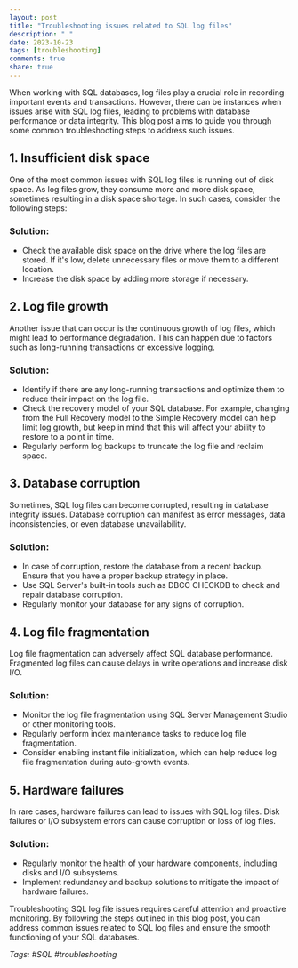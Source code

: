 ```yaml
---
layout: post
title: "Troubleshooting issues related to SQL log files"
description: " "
date: 2023-10-23
tags: [troubleshooting]
comments: true
share: true
---
```


When working with SQL databases, log files play a crucial role in recording important events and transactions. However, there can be instances when issues arise with SQL log files, leading to problems with database performance or data integrity. This blog post aims to guide you through some common troubleshooting steps to address such issues.

## 1. Insufficient disk space
One of the most common issues with SQL log files is running out of disk space. As log files grow, they consume more and more disk space, sometimes resulting in a disk space shortage. In such cases, consider the following steps:

### Solution:
- Check the available disk space on the drive where the log files are stored. If it's low, delete unnecessary files or move them to a different location.
- Increase the disk space by adding more storage if necessary.

## 2. Log file growth
Another issue that can occur is the continuous growth of log files, which might lead to performance degradation. This can happen due to factors such as long-running transactions or excessive logging.

### Solution:
- Identify if there are any long-running transactions and optimize them to reduce their impact on the log file.
- Check the recovery model of your SQL database. For example, changing from the Full Recovery model to the Simple Recovery model can help limit log growth, but keep in mind that this will affect your ability to restore to a point in time.
- Regularly perform log backups to truncate the log file and reclaim space.

## 3. Database corruption
Sometimes, SQL log files can become corrupted, resulting in database integrity issues. Database corruption can manifest as error messages, data inconsistencies, or even database unavailability.

### Solution:
- In case of corruption, restore the database from a recent backup. Ensure that you have a proper backup strategy in place.
- Use SQL Server's built-in tools such as DBCC CHECKDB to check and repair database corruption.
- Regularly monitor your database for any signs of corruption.

## 4. Log file fragmentation
Log file fragmentation can adversely affect SQL database performance. Fragmented log files can cause delays in write operations and increase disk I/O.

### Solution:
- Monitor the log file fragmentation using SQL Server Management Studio or other monitoring tools.
- Regularly perform index maintenance tasks to reduce log file fragmentation.
- Consider enabling instant file initialization, which can help reduce log file fragmentation during auto-growth events.

## 5. Hardware failures
In rare cases, hardware failures can lead to issues with SQL log files. Disk failures or I/O subsystem errors can cause corruption or loss of log files.

### Solution:
- Regularly monitor the health of your hardware components, including disks and I/O subsystems.
- Implement redundancy and backup solutions to mitigate the impact of hardware failures.

Troubleshooting SQL log file issues requires careful attention and proactive monitoring. By following the steps outlined in this blog post, you can address common issues related to SQL log files and ensure the smooth functioning of your SQL databases.

*Tags: #SQL #troubleshooting*